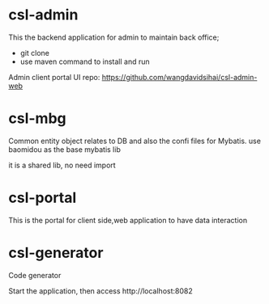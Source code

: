 # csl-admin
This the backend application for admin to maintain back office;

- git clone
- use maven command to install and run

Admin client portal UI repo: https://github.com/wangdavidsihai/csl-admin-web

# csl-mbg

Common entity object relates to DB and also the confi files for Mybatis. use baomidou as the base mybatis lib

it is a shared lib, no need import

# csl-portal

This is the portal for client side,web application to have data interaction

# csl-generator

Code generator 

Start the application, then access http://localhost:8082

